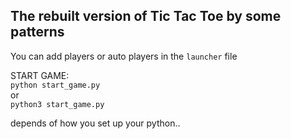 ## The rebuilt version of Tic Tac Toe by some patterns

You can add players or auto players in the `launcher` file

START GAME: \
`python start_game.py` \
or \
`python3 start_game.py` 

depends of how you set up your python..
